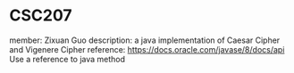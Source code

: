 # CSC207

member: Zixuan Guo
description: a java implementation of Caesar Cipher and Vigenere Cipher
reference: 
https://docs.oracle.com/javase/8/docs/api
Use a reference to java method
